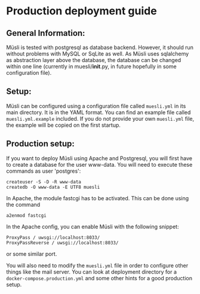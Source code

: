 # Production deployment guide

## General Information:
Müsli is tested with postgresql as database backend. However, it should run without problems
with MySQL or SqLite as well. As Müsli uses sqlalchemy as abstraction layer above the database,
the database can be changed within one line (currently in muesli/__init__.py, in future
hopefully in some configuration file).

## Setup:

Müsli can be configured using a configuration file called `muesli.yml` in its main directory. It
is in the YAML format. You can find an example file called `muesli.yml.example`
included. If you do not provide your own `muesli.yml` file, the example will be copied on the first startup.


## Production setup:

If you want to deploy Müsli using Apache and Postgresql, you will first have to
create a database for the user www-data. You will need to execute these commands as user 'postgres':

    createuser -S -D -R www-data
    createdb -O www-data -E UTF8 muesli

In Apache, the module fastcgi has to be activated. This can be done using
the command

    a2enmod fastcgi

In the Apache config, you can enable Müsli with the following snippet:

    ProxyPass / uwsgi://localhost:8033/
    ProxyPassReverse / uwsgi://localhost:8033/

or some similar port.

You will also need to modify the `muesli.yml` file in order to configure other things like the mail server. You can look
at deployment directory for a `docker-compose.production.yml` and some other hints for a good production setup.
